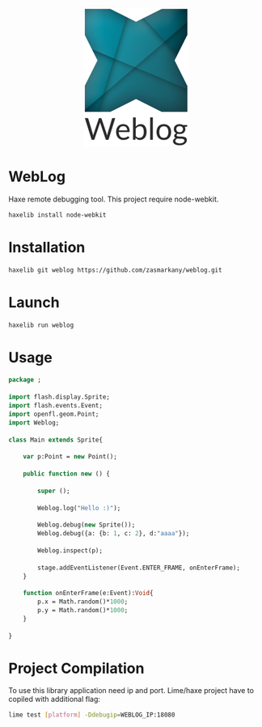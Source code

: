 <p align="center"><img src="webloglogo.png"/></p>

WebLog
============

Haxe remote debugging tool.
This project require node-webkit.
```sh
haxelib install node-webkit
```




Installation
=========
```sh
haxelib git weblog https://github.com/zasmarkany/weblog.git
```



Launch
=========
```sh
haxelib run weblog
```


Usage
=========
```haxe
package ;

import flash.display.Sprite;
import flash.events.Event;
import openfl.geom.Point;
import Weblog;

class Main extends Sprite{

	var p:Point = new Point();
	
	public function new () {
		
		super ();

		Weblog.log("Hello :)");

		Weblog.debug(new Sprite());
		Weblog.debug({a: {b: 1, c: 2}, d:"aaaa"});

		Weblog.inspect(p);
		
		stage.addEventListener(Event.ENTER_FRAME, onEnterFrame);
	}

	function onEnterFrame(e:Event):Void{
		p.x = Math.random()*1000;
		p.y = Math.random()*1000;
	}

}
```


Project Compilation
=========
To use this library application need ip and port. 
Lime/haxe project have to copiled with additional flag:
```sh
lime test [platform] -Ddebugip=WEBLOG_IP:18080
```